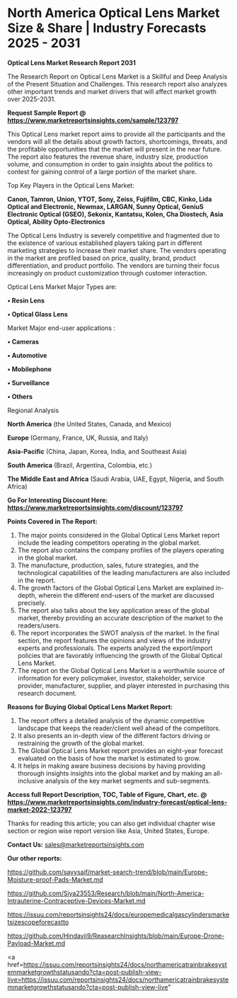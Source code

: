 # North America Optical Lens Market Size & Share | Industry Forecasts 2025 - 2031

<strong>Optical Lens Market Research Report 2031</strong>

The Research Report on Optical Lens Market is a Skillful and Deep Analysis of the Present Situation and Challenges. This research report also analyzes other important trends and market drivers that will affect market growth over 2025-2031.

<strong>Request Sample Report @ <a href=https://www.marketreportsinsights.com/sample/123797>https://www.marketreportsinsights.com/sample/123797</a></strong>

This Optical Lens market report aims to provide all the participants and the vendors will all the details about growth factors, shortcomings, threats, and the profitable opportunities that the market will present in the near future. The report also features the revenue share, industry size, production volume, and consumption in order to gain insights about the politics to contest for gaining control of a large portion of the market share.

Top Key Players in the Optical Lens Market:

<strong>Canon, Tamron, Union, YTOT, Sony, Zeiss, Fujifilm, CBC, Kinko, Lida Optical and Electronic, Newmax, LARGAN, Sunny Optical, GeniuS Electronic Optical (GSEO), Sekonix, Kantatsu, Kolen, Cha Diostech, Asia Optical, Ability Opto-Electronics</strong>

The Optical Lens Industry is severely competitive and fragmented due to the existence of various established players taking part in different marketing strategies to increase their market share. The vendors operating in the market are profiled based on price, quality, brand, product differentiation, and product portfolio. The vendors are turning their focus increasingly on product customization through customer interaction.

Optical Lens Market Major Types are:

<strong>• Resin Lens

• Optical Glass Lens</strong>

Market Major end-user applications :

<strong>• Cameras

• Automotive

• Mobilephone

• Surveillance

• Others</strong>

Regional Analysis

</u><strong><b>North America</b></strong> (the United States, Canada, and Mexico)

<strong><b>Europe </b></strong>(Germany, France, UK, Russia, and Italy)

<strong><b>Asia-Pacific</b></strong> (China, Japan, Korea, India, and Southeast Asia)

<strong><b>South America</b></strong> (Brazil, Argentina, Colombia, etc.)

<strong><b>The Middle East and Africa</b></strong> (Saudi Arabia, UAE, Egypt, Nigeria, and South Africa)

<strong>Go For Interesting Discount Here: <a href=https://www.marketreportsinsights.com/discount/123797>https://www.marketreportsinsights.com/discount/123797</a></strong>

<strong>Points Covered in The Report:</strong>
<ol>
  <li>The major points considered in the Global Optical Lens Market report include the leading competitors operating in the global market.</li>
  <li>The report also contains the company profiles of the players operating in the global market.</li>
  <li>The manufacture, production, sales, future strategies, and the technological capabilities of the leading manufacturers are also included in the report.</li>
  <li>The growth factors of the Global Optical Lens Market are explained in-depth, wherein the different end-users of the market are discussed precisely.</li>
  <li>The report also talks about the key application areas of the global market, thereby providing an accurate description of the market to the readers/users.</li>
  <li>The report incorporates the SWOT analysis of the market. In the final section, the report features the opinions and views of the industry experts and professionals. The experts analyzed the export/import policies that are favorably influencing the growth of the Global Optical Lens Market.</li>
  <li>The report on the Global Optical Lens Market is a worthwhile source of information for every policymaker, investor, stakeholder, service provider, manufacturer, supplier, and player interested in purchasing this research document.</li>
</ol>
<strong>Reasons for Buying Global Optical Lens Market Report:</strong>

<ol>
  <li>The report offers a detailed analysis of the dynamic competitive landscape that keeps the reader/client well ahead of the competitors.</li>
  <li>It also presents an in-depth view of the different factors driving or restraining the growth of the global market.</li>
  <li>The Global Optical Lens Market report provides an eight-year forecast evaluated on the basis of how the market is estimated to grow.</li>
  <li>It helps in making aware business decisions by having providing thorough insights insights into the global market and by making an all-inclusive analysis of the key market segments and sub-segments.</li>
</ol>
<strong>Access full Report Description, TOC, Table of Figure, Chart, etc. @ <a href=https://www.marketreportsinsights.com/industry-forecast/optical-lens-market-2022-123797>https://www.marketreportsinsights.com/industry-forecast/optical-lens-market-2022-123797</a></strong>


Thanks for reading this article; you can also get individual chapter wise section or region wise report version like Asia, United States, Europe.

<strong>Contact Us:</strong>
sales@marketreportsinsights.com

<strong>Our other reports:</strong>

<a href=https://github.com/sayysaif/market-search-trend/blob/main/Europe-Moisture-proof-Pads-Market.md>https://github.com/sayysaif/market-search-trend/blob/main/Europe-Moisture-proof-Pads-Market.md</a>

<a href=https://github.com/Siya23553/Research/blob/main/North-America-Intrauterine-Contraceptive-Devices-Market.md>https://github.com/Siya23553/Research/blob/main/North-America-Intrauterine-Contraceptive-Devices-Market.md</a>

<a href=https://issuu.com/reportsinsights24/docs/europemedicalgascylindersmarketsizescopeforecastto>https://issuu.com/reportsinsights24/docs/europemedicalgascylindersmarketsizescopeforecastto</a>

<a href=https://github.com/Hindavii9/ReasearchInsights/blob/main/Europe-Drone-Payload-Market.md>https://github.com/Hindavii9/ReasearchInsights/blob/main/Europe-Drone-Payload-Market.md</a>

<a href=https://issuu.com/reportsinsights24/docs/northamericatrainbrakesystemmarketgrowthstatusando?cta=post-publish-view-live>https://issuu.com/reportsinsights24/docs/northamericatrainbrakesystemmarketgrowthstatusando?cta=post-publish-view-live</a>"
